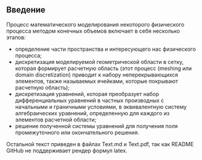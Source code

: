 ## Введение

Процесс математического моделирования некоторого физического процесса методом конечных объемов включает в себя несколько этапов:

* определение части пространства и интересующего нас физического процесса;
* дискретизация моделируемой геометрической области в сетку, которая формирует расчетную область (этот процесс (meshing или domain discretization) приводит к набору неперекрывающихся элементов, также называемых ячейками, которые покрывают расчетную область);
* дискретизация уравнений, которая преобразует набор дифференциальных уравнений в частных производных с начальными и граничными условиями, в эквивалентную систему алгебраических уравнений, определенную для каждого из элементов расчетной области;
* решение полученной системы уравнений для получения поля промежуточного или окончательного решения.

Остальной текст приведен в файлах Text.md и Text.pdf, так как README GitHub не поддерживает рендер формул latex.


